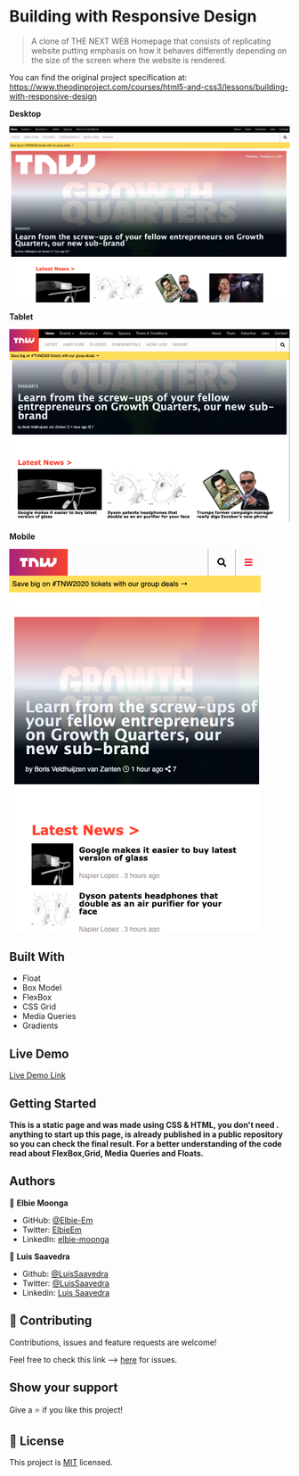 # Building with Responsive Design
> A clone of THE NEXT WEB Homepage that consists of replicating website putting emphasis on how it behaves differently depending on the size of the screen where the website is rendered.

You can find the original project specification at: https://www.theodinproject.com/courses/html5-and-css3/lessons/building-with-responsive-design

**Desktop**

![screenshot](./assets/desktop_screenshot_img.png)

**Tablet**

![screenshot](./assets/tablet_screenshot_img.png)

**Mobile**

![screenshot](./assets/mobile_screenshot_img.png)

## Built With

- Float
- Box Model
- FlexBox
- CSS Grid
- Media Queries
- Gradients

## Live Demo

[Live Demo Link](https://rawcdn.githack.com/Elbie-em/Building-with-Responsive-Design/2471deae3ffbbe58def566c2c48069d815d79b43/index.html)


## Getting Started

**This is a static page and was made using  CSS & HTML, you don't need .**
**anything to start up this page, is already published in a public repository so you can check the final result. For a better understanding of the code read about FlexBox,Grid, Media Queries and Floats.**


## Authors

👤 **Elbie Moonga**

- GitHub: [@Elbie-Em](https://github.com/Elbie-em)
- Twitter: [ElbieEm](https://twitter.com/ElbieEm)
- LinkedIn: [elbie-moonga](https://www.linkedin.com/in/elbie-moonga-253bbb12b/)

👤 **Luis Saavedra**

- Github: [@LuisSaavedra](https://github.com/nriqu322)
- Twitter: [@LuisSaavedra](https://twitter.com/nriqu322)
- Linkedin: [Luis Saavedra](https://linkedin.com/in/luis-saavedra-sanchez/)


## 🤝 Contributing

Contributions, issues and feature requests are welcome!

Feel free to check this link --> [here](https://github.com/Elbie-em/Building-with-Responsive-Design/issues) for issues.

## Show your support

Give a ⭐️ if you like this project!


## 📝 License

This project is [MIT](lic.url) licensed.
